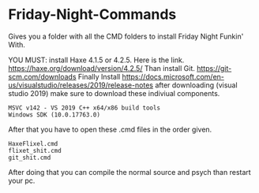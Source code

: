 # Friday-Night-Commands
Gives you a folder with all the CMD folders to install Friday Night Funkin' With.

YOU MUST:
install Haxe 4.1.5 or 4.2.5. Here is the link. https://haxe.org/download/version/4.2.5/
Than install Git. https://git-scm.com/downloads
Finally Install https://docs.microsoft.com/en-us/visualstudio/releases/2019/release-notes after downloading (visual studio 2019) make sure to download these indiviual components.
```
MSVC v142 - VS 2019 C++ x64/x86 build tools
Windows SDK (10.0.17763.0) 
```
After that you have to open these .cmd files in the order given.
```
HaxeFlixel.cmd
flixet_shit.cmd
git_shit.cmd
```
After doing that you can compile the normal source and psych than restart your pc.

